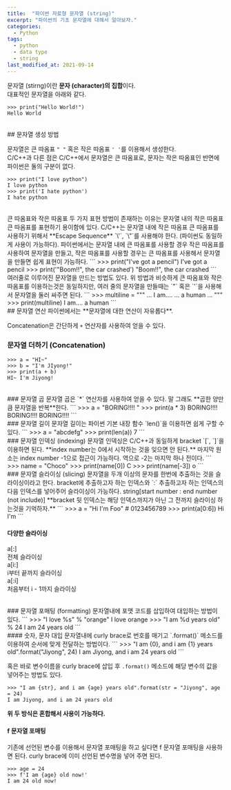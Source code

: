 ```yaml
---
title:  "파이썬 자료형 문자열 (string)"
excerpt: "파이썬의 기초 문자열에 대해서 알아보자."
categories:
  - Python
tags:
  - python
  - data type
  - string
last_modified_at: 2021-09-14
---
```


문자열 (stirng)이란 **문자 (character)의 집합**이다.  
대표적인 문자열을 아래와 같다.  

```
>>> print("Hello World!")
Hello World
```

<br/>
## 문자열 생성 방법

문자열은 큰 따옴표 `" "` 혹은 작은 따옴표 `' '`를 이용해서 생성한다.  
C/C++과 다른 점은 C/C++에서 문자열은 큰 따옴표로, 문자는 작은 따옴표인 반면에 파이썬은 둘의 구분이 없다.  
```
>>> print("I love python")
I love python
>>> print('I hate python')
I hate python
```

<br/>
큰 따옴표와 작은 따옴표 두 가지 표현 방법이 존재하는 이유는 문자열 내의 작은 따옴표 큰 따옴표를 표현하기 용이함에 있다.  
C/C++는 문자열 내에 작은 따옴표 큰 따옴표를 사용하기 위해서 **Escape Sequence** `\'`, `\"`를 사용해야 한다. (파이썬도 동일하게 사용이 가능하다).  
파이썬에서는 문자열 내에 큰 따옴표를 사용할 경우 작은 따옴표를 사용하여 문자열을 만들고, 작은 따옴표를 사용할 경우는 큰 따옴표를 사용해서 문자열을 만들면 쉽게 표현이 가능하다.  
```
>>> print("I've got a pencil")
I've got a pencil
>>> print('"Boom!!", the car crashed')
"Boom!!", the car crashed
```

<br/>
여러줄로 이루어진 문자열을 만드는 방법도 있다.  
위 방법과 비슷하게 큰 따옴표와 작은 따옴표를 이용하는것은 동일하지만, 여러 줄의 문자열을 만들때는 `"` 혹은 `'`을 사용해서 문자열을 둘러 싸주면 된다.  
```
>>> multiline = """
... I am....
... a human
... """
>>> print(multiline)
I am....
a human
```

<br/>
## 문자열 연산
파이썬에서는 **문자열에 대한 연산이 자유롭다**.  

Concatenation은 간단하게 `+` 연산자를 사용하여 얻을 수 있다. 

### 문자열 더하기 (Concatenation)  
```
>>> a = "HI~"
>>> b = "I'm JIyong!"
>>> print(a + b)
HI~ I'm Jiyong!
```

<br/>
### 문자열 곱
문자열 곱은 `*` 연산자를 사용하여 얻을 수 있다.  
말 그래도 **곱한 양만큼 문자열을 반복**한다. 
```
>>> a = "BORING!!!! "
>>> print(a * 3)
BORING!!!! BORING!!!! BORING!!!! 
```

<br/>
### 문자열 길이  
문자열 길이는 파이썬 기본 내장 함수 `len()`을 이용하면 쉽게 구할 수 있다. 
```
>>> a = "abcdefg"
>>> print(len(a))
7
```

<br/>
### 문자열 인덱싱 (indexing)
문자열 인덱싱은 C/C++과 동일하게 bracket `[`, `]`을 이용하면 된다.  
**index number는 0에서 시작하는 것을 잊으면 안 된다.**  
마지막 원소는 index number -1으로 접근이 가능하다.  
역으로 -2는 마지막 하나 전이다. 
```
>>> name = "Choco"
>>> print(name[0])
C
>>> print(name[-3])
o
```

<br/>
### 문자열 슬라이싱 (slicing)
문자열을 두개 이상의 문자를 한번에 추출하는 것을 슬라이싱이라고 한다. 
bracket에 추출하고자 하는 인덱스와 `:` 추출하고자 하는 인덱스의 다음 인덱스를 넣어주어 슬라이싱이 가능하다.  
string[start number : end number (not include)]
**bracket 뒷 인덱스는 해당 인덱스까지가 아닌 그 전까지 슬라이싱 하는것을 기억하자.**
```
>>> a = "Hi I'm Foo"
#        0123456789
>>> print(a[0:6])
Hi I'm
```

#### 다양한 슬라이싱
a[:]  
전체 슬라이싱  
a[i:]  
i부터 끝까지 슬라이싱  
a[:i]  
처음부터 i - 1까지 슬라이싱  

<br/>
### 문자열 포매팅 (formatting)
문자열내에 포맷 코드를 삽입하여 대입하는 방법이 있다. 
```
>>> "I love %s" % "orange"
I love orange
>>> "I am %d years old" % 24
I am 24 years old
```

<br/>
#### 숫자, 문자 대입
문자열내에 curly brace로 번호를 매기고 `.format()` 메소드를 이용하여 순서에 맞게 전달하는 방법이다. 
```
>>> "I am {0}, and i am {1} years old".format("Jiyong", 24)
I am Jiyong, and i am 24 years old 
```

혹은 바로 변수이름을 curly brace에 삽입 후 `.format()` 메소드에 해당 변수의 값을 넣어주는 방법도 있다.
```
>>> "I am {str}, and i am {age} years old".format(str = "Jiyong", age = 24)
I am Jiyong, and i am 24 years old 
```

**위 두 방식은 혼합해서 사용이 가능하다.**
<br/>
#### f 문자열 포매팅
기존에 선언된 변수를 이용해서 문자열 포매팅을 하고 싶다면 f 문자열 포매팅을 사용하면 된다. 
curly brace에 이미 선언된 변수명을 넣어 주면 된다. 
```
>>> age = 24
>>> f'I am {age} old now!'
I am 24 old now!
```
